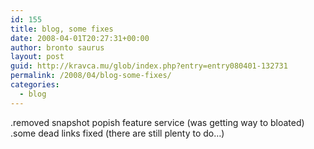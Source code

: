 ```yaml
---
id: 155
title: blog, some fixes
date: 2008-04-01T20:27:31+00:00
author: bronto saurus
layout: post
guid: http://kravca.mu/glob/index.php?entry=entry080401-132731
permalink: /2008/04/blog-some-fixes/
categories:
  - blog
---
```

.removed snapshot popish feature service (was getting way to bloated)  
.some dead links fixed (there are still plenty to do&#8230;)
